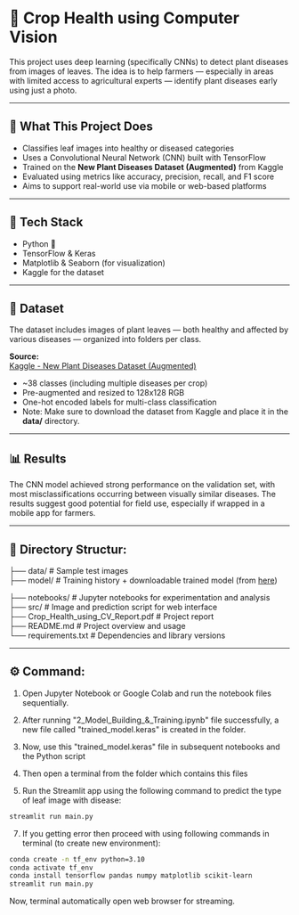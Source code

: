 # 🌿 Crop Health using Computer Vision

This project uses deep learning (specifically CNNs) to detect plant diseases from images of leaves. The idea is to help farmers — especially in areas with limited access to agricultural experts — identify plant diseases early using just a photo.

---

## 🚀 What This Project Does

- Classifies leaf images into healthy or diseased categories
- Uses a Convolutional Neural Network (CNN) built with TensorFlow
- Trained on the **New Plant Diseases Dataset (Augmented)** from Kaggle
- Evaluated using metrics like accuracy, precision, recall, and F1 score
- Aims to support real-world use via mobile or web-based platforms

---

## 🧠 Tech Stack

- Python 🐍  
- TensorFlow & Keras  
- Matplotlib & Seaborn (for visualization)  
- Kaggle for the dataset  

---

## 📁 Dataset

The dataset includes images of plant leaves — both healthy and affected by various diseases — organized into folders per class.

**Source:**  
[Kaggle - New Plant Diseases Dataset (Augmented)](https://www.kaggle.com/datasets/vipoooool/new-plant-diseases-dataset)

- ~38 classes (including multiple diseases per crop)  
- Pre-augmented and resized to 128x128 RGB  
- One-hot encoded labels for multi-class classification
- Note: Make sure to download the dataset from Kaggle and place it in the **data/** directory.

---

## 📊 Results

The CNN model achieved strong performance on the validation set, with most misclassifications occurring between visually similar diseases. The results suggest good potential for field use, especially if wrapped in a mobile app for farmers.

---

## 📂 Directory Structur:
├── data/                            # Sample test images  
├── model/                           # Training history + downloadable trained model (from [here](https://huggingface.co/vishalsai0234/trained_model.keras/blob/main/trained_model.keras))

├── notebooks/                       # Jupyter notebooks for experimentation and analysis  
├── src/                             # Image and prediction script for web interface  
├── Crop_Health_using_CV_Report.pdf  # Project report  
├── README.md                        # Project overview and usage  
└── requirements.txt                 # Dependencies and library versions

---

## ⚙️ Command:

1. Open Jupyter Notebook or Google Colab and run the notebook files sequentially.

2. After running "2_Model_Building_&_Training.ipynb" file successfully, a new file called "trained_model.keras" is created in the folder.

3. Now, use this "trained_model.keras" file in subsequent notebooks and the Python script

4. Then open a terminal from the folder which contains this files

5. Run the Streamlit app using the following command to predict the type of leaf image with disease:
```bash
streamlit run main.py
``` 

7. If you getting error then proceed with using following commands in terminal (to create new environment):
```bash
conda create -n tf_env python=3.10
conda activate tf_env
conda install tensorflow pandas numpy matplotlib scikit-learn
streamlit run main.py
```

Now, terminal automatically open web browser for streaming.
